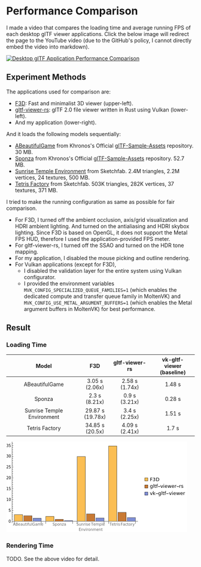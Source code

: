 # Performance Comparison

I made a video that compares the loading time and average running FPS of each desktop glTF viewer applications. Click the below image will redirect the page to the YouTube video (due to the GitHub's policy, I cannot directly embed the video into markdown).

[![Desktop glTF Application Performance Comparison](http://img.youtube.com/vi/MJ6-TLp0vtk/0.jpg)](https://youtu.be/MJ6-TLp0vtk)

## Experiment Methods

The applications used for comparison are:

- [F3D](https://github.com/f3d-app/f3d): Fast and minimalist 3D viewer (upper-left).
- [gltf-viewer-rs](https://github.com/adrien-ben/gltf-viewer-rs): glTF 2.0 file viewer written in Rust using Vulkan (lower-left).
- And my application (lower-right).

And it loads the following models sequentially:

- [ABeautifulGame](https://github.com/KhronosGroup/glTF-Sample-Assets/tree/main/Models/ABeautifulGame) from Khronos's Official [glTF-Sample-Assets](https://github.com/KhronosGroup/glTF-Sample-Assets) repository. 30 MB.
- [Sponza](https://github.com/KhronosGroup/glTF-Sample-Assets/tree/main/Models/Sponza) from Khronos's Official [glTF-Sample-Assets](https://github.com/KhronosGroup/glTF-Sample-Assets) repository. 52.7 MB.
- [Sunrise Temple Environment](https://sketchfab.com/3d-models/sunrise-temple-environment-aebbcf55f5e34401bba8220743596060) from Sketchfab. 2.4M triangles, 2.2M vertices, 24 textures, 500 MB.
- [Tetris Factory](https://sketchfab.com/3d-models/tetris-factory-29d3a4bb450844bfa2dcdbcd80092716) from Sketchfab. 503K triangles, 282K vertices, 37 textures, 371 MB.

I tried to make the running configuration as same as possible for fair comparison.

- For F3D, I turned off the ambient occlusion, axis/grid visualization and HDRI ambient lighting. And turned on the antialiasing and HDRI skybox lighting. Since F3D is based on OpenGL, it does not support the Metal FPS HUD, therefore I used the application-provided FPS meter.
- For gltf-viewer-rs, I turned off the SSAO and turned on the HDR tone mapping.
- For my application, I disabled the mouse picking and outline rendering.
- For Vulkan applications (except for F3D), 
  - I disabled the validation layer for the entire system using Vulkan configurator.
  - I provided the environment variables `MVK_CONFIG_SPECIALIZED_QUEUE_FAMILIES=1` (which enables the dedicated compute and transfer queue family in MoltenVK) and `MVK_CONFIG_USE_METAL_ARGUMENT_BUFFERS=1` (which enables the Metal argument buffers in MoltenVK) for best performance.

## Result

### Loading Time

|           Model            |         F3D         |  gltf-viewer-rs   | vk-gltf-viewer<br>(baseline) |
|:--------------------------:|:-------------------:|:-----------------:|:----------------------------:|
|       ABeautifulGame       |  3.05 s<br>(2.06x)  | 2.58 s<br>(1.74x) |            1.48 s            |
|           Sponza           |  2.3 s<br>(8.21x)   | 0.9 s<br>(3.21x)  |            0.28 s            |
| Sunrise Temple Environment | 29.87 s<br>(19.78x) | 3.4 s<br>(2.25x)  |            1.51 s            | 
|       Tetris Factory       | 34.85 s<br>(20.5x)  | 4.09 s<br>(2.41x) |            1.7 s             |

![Loading time bar chart](images/loading-time-comparison.png)

### Rendering Time

TODO. See the above video for detail.
